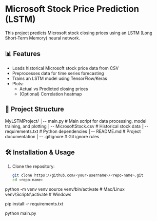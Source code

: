 # Microsoft Stock Price Prediction (LSTM)

This project predicts Microsoft stock closing prices using an LSTM (Long Short-Term Memory) neural network.

## 📊 Features
- Loads historical Microsoft stock price data from CSV
- Preprocesses data for time series forecasting
- Trains an LSTM model using TensorFlow/Keras
- Plots:
  - Actual vs Predicted closing prices
  - (Optional) Correlation heatmap

## 📂 Project Structure
MyLSTMProject/
│-- main.py # Main script for data processing, model training, and plotting
│-- MicrosoftStock.csv # Historical stock data
│-- requirements.txt # Python dependencies
│-- README.md # Project documentation
│-- .gitignore # Git ignore rules


## 🛠 Installation & Usage
1. Clone the repository:
   ```bash
   git clone https://github.com/<your-username>/<repo-name>.git
   cd <repo-name>

python -m venv venv
source venv/bin/activate   # Mac/Linux
venv\Scripts\activate      # Windows

pip install -r requirements.txt

python main.py
